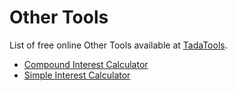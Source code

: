 # Other Tools

List of free online Other Tools available at [TadaTools](https://tadatools.com).

- [Compound Interest Calculator](https://tadatools.com/tool/compound-interest-calculator "Grow your savings smarter with our Compound Interest Calculator. See how deposits and time boost your balance and plan confidently for the future.")
- [Simple Interest Calculator](https://tadatools.com/tool/simple-interest-calculator "Calculate loans or investments quickly with our Simple Interest Calculator for accurate, fast, and easy interest computations.")
